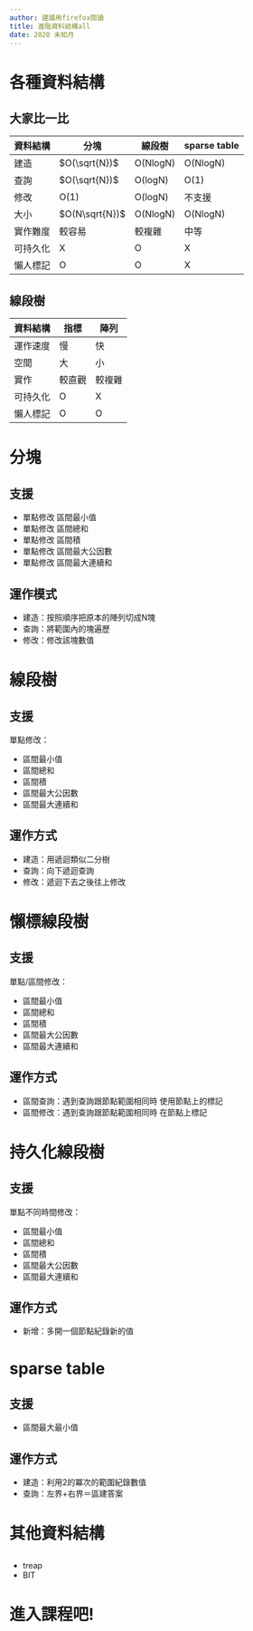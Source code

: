 ```yaml
---
author: 建議用firefox閱讀
title: 進階資料結構all
date: 2020 未知月
---
```


# 各種資料結構

## 大家比一比

| 資料結構| 分塊 | 線段樹 |sparse table|
| ---- | ---- | ---- | ---- |
| 建造 | $O(\sqrt{N})$ | O(NlogN) | O(NlogN) |
| 查詢 | $O(\sqrt{N})$ | O(logN) |O(1)|
| 修改 | O(1) | O(logN) |不支援|
| 大小 | $O(N\sqrt{N})$ | O(NlogN) | O(NlogN) |
| 實作難度 | 較容易 | 較複雜 | 中等 |
| 可持久化 | X | O | X |
| 懶人標記 | O | O | X |

## 線段樹

| 資料結構| 指標 | 陣列 |
| ---- | ---- | ---- |
| 運作速度 | 慢 | 快 |
| 空間 | 大 | 小 |
| 實作 | 較直觀 | 較複雜 |
| 可持久化 | O | X |
| 懶人標記 | O | O |

# 分塊

## 支援

- 單點修改 區間最小值
- 單點修改 區間總和
- 單點修改 區間積
- 單點修改 區間最大公因數
- 單點修改 區間最大連續和

## 運作模式

- 建造：按照順序把原本的陣列切成N塊
- 查詢：將範圍內的塊遍歷
- 修改：修改該塊數值

# 線段樹

## 支援

單點修改：
-  區間最小值
-  區間總和
-  區間積
-  區間最大公因數
-  區間最大連續和

## 運作方式

- 建造：用遞迴類似二分樹
- 查詢：向下遞迴查詢
- 修改：遞迴下去之後往上修改

# 懶標線段樹

## 支援

單點/區間修改：

-  區間最小值
-  區間總和
-  區間積
-  區間最大公因數
-  區間最大連續和

## 運作方式

- 區間查詢：遇到查詢跟節點範圍相同時 使用節點上的標記
- 區間修改：遇到查詢跟節點範圍相同時 在節點上標記

# 持久化線段樹

## 支援

單點不同時間修改：

-  區間最小值
-  區間總和
-  區間積
-  區間最大公因數
-  區間最大連續和

## 運作方式

- 新增：多開一個節點紀錄新的值

# sparse table

## 支援

- 區間最大最小值

## 運作方式

- 建造：利用2的冪次的範圍紀錄數值
- 查詢：左界+右界＝區建答案

# 其他資料結構

## 

- treap
- BIT

# 進入課程吧!
